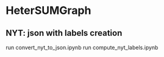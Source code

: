 # HeterSUMGraph
## NYT: json with labels creation
run convert_nyt_to_json.ipynb
run compute_nyt_labels.ipynb

